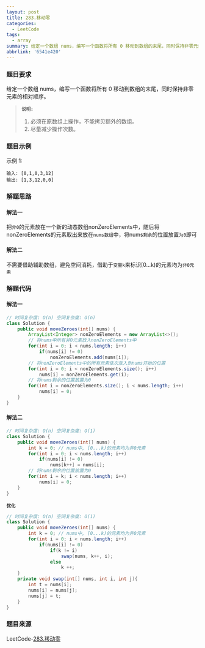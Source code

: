 ```yaml
---
layout: post
title: 283.移动零
categories:
  - LeetCode
tags:
  - array
summary: 给定一个数组 nums，编写一个函数将所有 0 移动到数组的末尾，同时保持非零元素的相对顺序。
abbrlink: '6541e420'
---
```


### 题目要求
给定一个数组 nums，编写一个函数将所有 0 移动到数组的末尾，同时保持非零元素的相对顺序。

> **`说明:`**
> 1. 必须在原数组上操作，不能拷贝额外的数组。
> 1. 尽量减少操作次数。

### 题目示例
示例 1:
```
输入: [0,1,0,3,12]
输出: [1,3,12,0,0]
```


### 解题思路
#### 解法一
把`非0`的元素放在一个新的动态数组nonZeroElements中，随后将nonZeroElements的元素取出来放在`nums数组`中，将nums`剩余`的位置放置`为0`即可

#### 解法二
不需要借助辅助数组，避免空间消耗，借助于`变量k`来标识[0...k)的元素均为`非0元素`

### 解题代码
#### 解法一
```java
// 时间复杂度: O(n) 空间复杂度: O(n)
class Solution {
    public void moveZeroes(int[] nums) {
        ArrayList<Integer> nonZeroElements = new ArrayList<>();
        // 将nums中所有非0元素放入nonZeroElements中
        for(int i = 0; i < nums.length; i++)
            if(nums[i] != 0)
                nonZeroElements.add(nums[i]); 
        // 将nonZeroElements中的所有元素依次放入到nums开始的位置
        for(int i = 0; i < nonZeroElements.size(); i++)
            nums[i] = nonZeroElements.get(i);
        // 将nums剩余的位置放置为0
        for(int i = nonZeroElements.size(); i < nums.length; i++) 
            nums[i] = 0;
    }
}
```

#### 解法二
```java
// 时间复杂度: O(n) 空间复杂度: O(1)
class Solution {
    public void moveZeroes(int[] nums) {
        int k = 0; // nums中, [0...k)的元素均为非0元素
        for(int i = 0; i < nums.length; i++)
            if(nums[i] != 0)
                nums[k++] = nums[i];
        // 将nums剩余的位置放置为0
        for(int i = k; i < nums.length; i++)
            nums[i] = 0;
    }
}
```
**`优化`**
```java
// 时间复杂度: O(n) 空间复杂度: O(1)
class Solution {
    public void moveZeroes(int[] nums) {
        int k = 0; // nums中, [0...k)的元素均为非0元素
        for(int i = 0; i < nums.length; i++)
            if(nums[i] != 0)
                if(k != i)
                    swap(nums, k++, i);
                else
                    k ++;
    }
    private void swap(int[] nums, int i, int j){
        int t = nums[i];
        nums[i] = nums[j];
        nums[j] = t;
    }
}
```

### 题目来源
LeetCode-[283.移动零](https://leetcode-cn.com/problems/move-zeroes/)